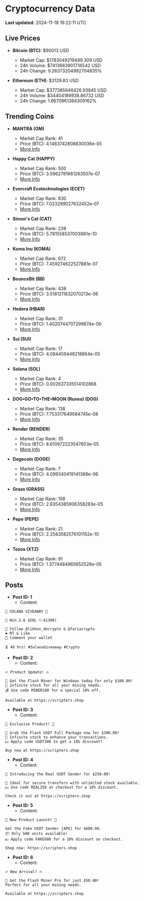 # Cryptocurrency Data

**Last updated:** 2024-11-18 19:22:11 UTC

## Live Prices
- **Bitcoin (BTC)**: $90013 USD
  - Market Cap: $1783049219499.309 USD
  - 24h Volume: $74136839017.16542 USD
  - 24h Change: 0.26373204992704835%

- **Ethereum (ETH)**: $3129.83 USD
  - Market Cap: $377385646426.93945 USD
  - 24h Volume: $34404189938.86732 USD
  - 24h Change: 1.6670961384309162%

## Trending Coins
- **MANTRA (OM)**
  - Market Cap Rank: 41
  - Price (BTC): 4.1463742808830036e-05
  - [More Info](https://www.coingecko.com/en/coins/mantra)

- **Happy Cat (HAPPY)**
  - Market Cap Rank: 500
  - Price (BTC): 3.5962781661263507e-07
  - [More Info](https://www.coingecko.com/en/coins/happycat)

- **Evercraft Ecotechnologies (ECET)**
  - Market Cap Rank: 830
  - Price (BTC): 7.023299027632452e-07
  - [More Info](https://www.coingecko.com/en/coins/evercraft-ecotechnologies)

- **Simon's Cat (CAT)**
  - Market Cap Rank: 239
  - Price (BTC): 5.781558537003981e-10
  - [More Info](https://www.coingecko.com/en/coins/simons-cat)

- **Koma Inu (KOMA)**
  - Market Cap Rank: 672
  - Price (BTC): 7.459274622527881e-07
  - [More Info](https://www.coingecko.com/en/coins/koma-inu)

- **BounceBit (BB)**
  - Market Cap Rank: 438
  - Price (BTC): 3.5181211832070213e-06
  - [More Info](https://www.coingecko.com/en/coins/bouncebit)

- **Hedera (HBAR)**
  - Market Cap Rank: 31
  - Price (BTC): 1.4020744707299874e-06
  - [More Info](https://www.coingecko.com/en/coins/hedera)

- **Sui (SUI)**
  - Market Cap Rank: 17
  - Price (BTC): 4.084459448218864e-05
  - [More Info](https://www.coingecko.com/en/coins/sui)

- **Solana (SOL)**
  - Market Cap Rank: 4
  - Price (BTC): 0.002637335514102868
  - [More Info](https://www.coingecko.com/en/coins/solana)

- **DOG•GO•TO•THE•MOON (Runes) (DOG)**
  - Market Cap Rank: 138
  - Price (BTC): 7.753317649684745e-08
  - [More Info](https://www.coingecko.com/en/coins/dog-go-to-the-moon-runes-2)

- **Render (RENDER)**
  - Market Cap Rank: 35
  - Price (BTC): 8.610972223547603e-05
  - [More Info](https://www.coingecko.com/en/coins/render)

- **Dogecoin (DOGE)**
  - Market Cap Rank: 7
  - Price (BTC): 4.099340419141388e-06
  - [More Info](https://www.coingecko.com/en/coins/dogecoin)

- **Grass (GRASS)**
  - Market Cap Rank: 158
  - Price (BTC): 2.6354385906358283e-05
  - [More Info](https://www.coingecko.com/en/coins/grass)

- **Pepe (PEPE)**
  - Market Cap Rank: 21
  - Price (BTC): 2.2583582576101152e-10
  - [More Info](https://www.coingecko.com/en/coins/pepe)

- **Tezos (XTZ)**
  - Market Cap Rank: 91
  - Price (BTC): 1.3774484965652528e-05
  - [More Info](https://www.coingecko.com/en/coins/tezos)

## Posts
- **Post ID: 1**
  - Content:
```
🚀 SOLANA GIVEAWAY 🚀

🎁 Win 2.6 $SOL (~$1300)

🤝 Follow @likhon_decrypto & @fariacrypto
❤️ RT & Like
💬 Comment your wallet

⏳ 48 hrs! #SolanaGiveaway #Crypto
```

- **Post ID: 2**
  - Content:
```
🔥 Product Update! 🔥

🚀 Get the Flash Miner for Windows today for only $100.00!
🔋 Infinite stock for all your mining needs.
💰 Use code MINER100 for a special 10% off.

Available at https://scripters.shop
```

- **Post ID: 3**
  - Content:
```
🎁 Exclusive Product! 🎁

💸 Grab the Flash USDT Full Package now for $300.00!
🎉 Infinite stock to enhance your transactions.
💵 Apply code USDT300 to get a 10% discount!

Buy now at https://scripters.shop
```

- **Post ID: 4**
  - Content:
```
💎 Introducing the Real USDT Sender for $250.00!

💼 Ideal for secure transfers with unlimited stock available.
💵 Use code REAL250 at checkout for a 10% discount.

Check it out at https://scripters.shop
```

- **Post ID: 5**
  - Content:
```
🚀 New Product Launch! 🚀

Get the Fake USDT Sender [APK] for $600.00.
📦 Only 500 units available!
💵 Apply code FAKE600 for a 10% discount on checkout.

Shop now: https://scripters.shop
```

- **Post ID: 6**
  - Content:
```
🔥 New Arrival! 🔥

💸 Get the Flash Miner Pro for just $50.00!
Perfect for all your mining needs.

Available at https://scripters.shop
```

